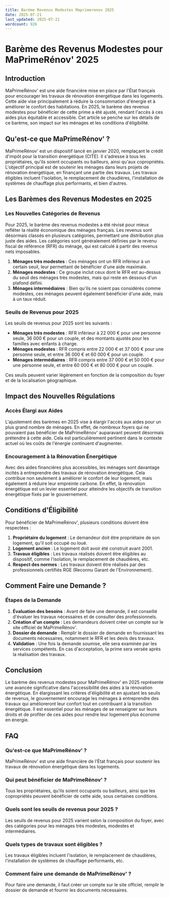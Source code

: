 ```yaml
---
title: Barème Revenus Modestes Maprimerenov 2025
date: 2025-07-21
last_updated: 2025-07-21
wordcount: 926
---
```


# Barème des Revenus Modestes pour MaPrimeRénov' 2025

## Introduction

MaPrimeRénov' est une aide financière mise en place par l'État français pour encourager les travaux de rénovation énergétique dans les logements. Cette aide vise principalement à réduire la consommation d'énergie et à améliorer le confort des habitations. En 2025, le barème des revenus modestes pour bénéficier de cette prime a été ajusté, rendant l'accès à ces aides plus équitable et accessible. Cet article se penche sur les détails de ce barème, son impact sur les ménages et les conditions d'éligibilité.

## Qu'est-ce que MaPrimeRénov' ?

MaPrimeRénov' est un dispositif lancé en janvier 2020, remplaçant le crédit d'impôt pour la transition énergétique (CITE). Il s'adresse à tous les propriétaires, qu'ils soient occupants ou bailleurs, ainsi qu'aux copropriétés. L'objectif principal est de soutenir les ménages dans leurs projets de rénovation énergétique, en finançant une partie des travaux. Les travaux éligibles incluent l'isolation, le remplacement de chaudières, l'installation de systèmes de chauffage plus performants, et bien d'autres.

## Les Barèmes des Revenus Modestes en 2025

### Les Nouvelles Catégories de Revenus

Pour 2025, le barème des revenus modestes a été révisé pour mieux refléter la réalité économique des ménages français. Les revenus sont désormais classés en plusieurs catégories, permettant une distribution plus juste des aides. Les catégories sont généralement définies par le revenu fiscal de référence (RFR) du ménage, qui est calculé à partir des revenus nets imposables.

1. **Ménages très modestes** : Ces ménages ont un RFR inférieur à un certain seuil, leur permettant de bénéficier d'une aide maximale.
2. **Ménages modestes** : Ce groupe inclut ceux dont le RFR est au-dessus du seuil des ménages très modestes, mais qui reste en dessous d'un plafond défini.
3. **Ménages intermédiaires** : Bien qu'ils ne soient pas considérés comme modestes, ces ménages peuvent également bénéficier d'une aide, mais à un taux réduit.

### Seuils de Revenus pour 2025

Les seuils de revenus pour 2025 sont les suivants :

- **Ménages très modestes** : RFR inférieur à 22 000 € pour une personne seule, 36 000 € pour un couple, et des montants ajustés pour les familles avec enfants à charge.
- **Ménages modestes** : RFR compris entre 22 000 € et 37 000 € pour une personne seule, et entre 36 000 € et 60 000 € pour un couple.
- **Ménages intermédiaires** : RFR compris entre 37 000 € et 50 000 € pour une personne seule, et entre 60 000 € et 80 000 € pour un couple.

Ces seuils peuvent varier légèrement en fonction de la composition du foyer et de la localisation géographique.

## Impact des Nouvelles Régulations

### Accès Élargi aux Aides

L'ajustement des barèmes en 2025 vise à élargir l'accès aux aides pour un plus grand nombre de ménages. En effet, de nombreux foyers qui ne pouvaient pas bénéficier de MaPrimeRénov' auparavant peuvent désormais prétendre à cette aide. Cela est particulièrement pertinent dans le contexte actuel où les coûts de l'énergie continuent d'augmenter.

### Encouragement à la Rénovation Énergétique

Avec des aides financières plus accessibles, les ménages sont davantage incités à entreprendre des travaux de rénovation énergétique. Cela contribue non seulement à améliorer le confort de leur logement, mais également à réduire leur empreinte carbone. En effet, la rénovation énergétique est un levier essentiel pour atteindre les objectifs de transition énergétique fixés par le gouvernement.

## Conditions d'Éligibilité

Pour bénéficier de MaPrimeRénov', plusieurs conditions doivent être respectées :

1. **Propriétaire du logement** : Le demandeur doit être propriétaire de son logement, qu'il soit occupé ou loué.
2. **Logement ancien** : Le logement doit avoir été construit avant 2001.
3. **Travaux éligibles** : Les travaux réalisés doivent être éligibles au dispositif, comme l'isolation, le remplacement de chaudières, etc.
4. **Respect des normes** : Les travaux doivent être réalisés par des professionnels certifiés RGE (Reconnu Garant de l'Environnement).

## Comment Faire une Demande ?

### Étapes de la Demande

1. **Évaluation des besoins** : Avant de faire une demande, il est conseillé d'évaluer les travaux nécessaires et de consulter des professionnels.
2. **Création d'un compte** : Les demandeurs doivent créer un compte sur le site officiel de MaPrimeRénov'.
3. **Dossier de demande** : Remplir le dossier de demande en fournissant les documents nécessaires, notamment le RFR et les devis des travaux.
4. **Validation** : Une fois la demande soumise, elle sera examinée par les services compétents. En cas d'acceptation, la prime sera versée après la réalisation des travaux.

## Conclusion

Le barème des revenus modestes pour MaPrimeRénov' en 2025 représente une avancée significative dans l'accessibilité des aides à la rénovation énergétique. En élargissant les critères d'éligibilité et en ajustant les seuils de revenus, le gouvernement encourage les ménages à entreprendre des travaux qui amélioreront leur confort tout en contribuant à la transition énergétique. Il est essentiel pour les ménages de se renseigner sur leurs droits et de profiter de ces aides pour rendre leur logement plus économe en énergie.

## FAQ

### Qu'est-ce que MaPrimeRénov' ?

MaPrimeRénov' est une aide financière de l'État français pour soutenir les travaux de rénovation énergétique dans les logements.

### Qui peut bénéficier de MaPrimeRénov' ?

Tous les propriétaires, qu'ils soient occupants ou bailleurs, ainsi que les copropriétés peuvent bénéficier de cette aide, sous certaines conditions.

### Quels sont les seuils de revenus pour 2025 ?

Les seuils de revenus pour 2025 varient selon la composition du foyer, avec des catégories pour les ménages très modestes, modestes et intermédiaires.

### Quels types de travaux sont éligibles ?

Les travaux éligibles incluent l'isolation, le remplacement de chaudières, l'installation de systèmes de chauffage performants, etc.

### Comment faire une demande de MaPrimeRénov' ?

Pour faire une demande, il faut créer un compte sur le site officiel, remplir le dossier de demande et fournir les documents nécessaires.